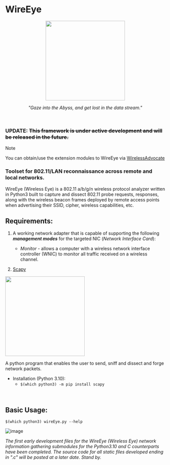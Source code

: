 # WireEye
<p align="center">
    <img src="https://github.com/PlatinumVoyager/WireEye/assets/116006542/c75953b6-3d82-4372-ae36-ea62f4d3bb7d" wdith=250 height=250>
</p>
<p align="center"><i>"Gaze into the Abyss, and get lost in the data stream."</i></p>
<br/>

### UPDATE: ~~This framework is under active development and will be released in the future.~~ 

> [!NOTE]
You can obtain/use the extension modules to WireEye via <a href="https://github.com/PlatinumVoyager/WirelessAdvocate"/>WirelessAdvocate</a>

### Toolset for 802.11/LAN reconnaissance across remote and local networks.
WireEye (Wireless Eye) is a 802.11 a/b/g/n wireless protocol analyzer written in Python3 built to capture and dissect 802.11 probe requests, responses, along with the wireless beacon frames deployed by remote access points when advertising their SSID, cipher, wireless capabilities, etc.


## Requirements:
1. A working network adapter that is capable of supporting the following **_management modes_**
for the targeted NIC (*Network Interface Card*):

    - _Monitor_ - allows a computer with a wireless network interface controller (WNIC) to monitor all traffic received on a wireless channel.

2. [Scapy](https://scapy.net/) 
<img src="https://scapy.readthedocs.io/en/latest/_images/scapy_logo.png" width="250">

A python program that enables the user to send, sniff and dissect and forge network packets.

- Installation (Python 3.10):
    - `$(which python3) -m pip install scapy`
<br/>

## Basic Usage:
`$(which python3) wireEye.py --help` 

![image](https://github.com/PlatinumVoyager/WireEye/assets/116006542/71263f22-466f-431a-aa05-471dac0e9bda)

_The first early development files for the WireEye (Wireless Eye) network information gathering submodules for the Python3.10 and C counterparts have been completed. The source code for all static files developed ending in ".c" will be posted at a later date. Stand by._
